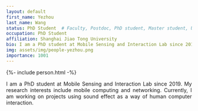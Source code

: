 ```yaml
---
layout: default
first_name: Yezhou
last_name: Wang
status: PhD Student  # Faculty, Postdoc, PhD student, Master student, Undergraduate student, Alumni
occupation: PhD Student
affiliation: Shanghai Jiao Tong University
bio: I am a PhD student at Mobile Sensing and Interaction Lab since 2019. My research interests include mobile computing and networking. Currently, I am working on projects using sound effect as a way of human computer interaction.
img: assets/img/people-yezhou.png
importance: 1001
---
```


{%- include person.html -%}

<p align="justify">
I am a PhD student at Mobile Sensing and Interaction Lab since 2019. My research interests include mobile computing and networking. Currently, I am working on projects using sound effect as a way of human computer interaction. 
</p>
